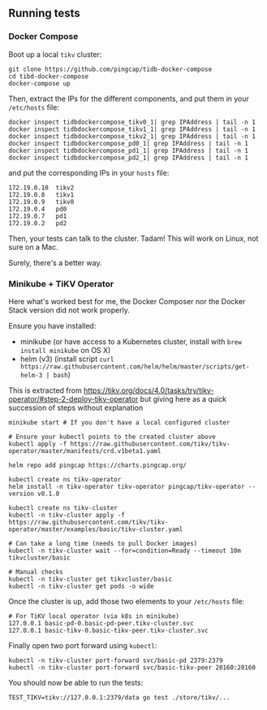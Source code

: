 ## Running tests

### Docker Compose

Boot up a local `tikv` cluster:

    git clone https://github.com/pingcap/tidb-docker-compose
    cd tibd-docker-compose
    docker-compose up

Then, extract the IPs for the different components, and put them in your `/etc/hosts` file:

    docker inspect tidbdockercompose_tikv0_1| grep IPAddress | tail -n 1
    docker inspect tidbdockercompose_tikv1_1| grep IPAddress | tail -n 1
    docker inspect tidbdockercompose_tikv2_1| grep IPAddress | tail -n 1
    docker inspect tidbdockercompose_pd0_1| grep IPAddress | tail -n 1
    docker inspect tidbdockercompose_pd1_1| grep IPAddress | tail -n 1
    docker inspect tidbdockercompose_pd2_1| grep IPAddress | tail -n 1

and put the corresponding IPs in your `hosts` file:

    172.19.0.10  tikv2
    172.19.0.8   tikv1
    172.19.0.9   tikv0
    172.19.0.4   pd0
    172.19.0.7   pd1
    172.19.0.2   pd2

Then, your tests can talk to the cluster. Tadam! This will work on Linux, not sure on a Mac.

Surely, there's a better way.

### Minikube + TiKV Operator

Here what's worked best for me, the Docker Composer nor the Docker Stack version did not
work properly.

Ensure you have installed:
- minikube (or have access to a Kubernetes cluster, install with `brew install minikube` on OS X)
- helm (v3) (install script `curl https://raw.githubusercontent.com/helm/helm/master/scripts/get-helm-3 | bash`)

This is extracted from https://tikv.org/docs/4.0/tasks/try/tikv-operator/#step-2-deploy-tikv-operator but
giving here as a quick succession of steps without explanation

```
minikube start # If you don't have a local configured cluster

# Ensure your kubectl points to the created cluster above
kubectl apply -f https://raw.githubusercontent.com/tikv/tikv-operator/master/manifests/crd.v1beta1.yaml

helm repo add pingcap https://charts.pingcap.org/

kubectl create ns tikv-operator
helm install -n tikv-operator tikv-operator pingcap/tikv-operator --version v0.1.0

kubectl create ns tikv-cluster
kubectl -n tikv-cluster apply -f https://raw.githubusercontent.com/tikv/tikv-operator/master/examples/basic/tikv-cluster.yaml

# Can take a long time (needs to pull Docker images)
kubectl -n tikv-cluster wait --for=condition=Ready --timeout 10m tikvcluster/basic

# Manual checks
kubectl -n tikv-cluster get tikvcluster/basic
kubectl -n tikv-cluster get pods -o wide
```

Once the cluster is up, add those two elements to your `/etc/hosts` file:

```
# For TiKV local operator (via k8s in minikube)
127.0.0.1 basic-pd-0.basic-pd-peer.tikv-cluster.svc
127.0.0.1 basic-tikv-0.basic-tikv-peer.tikv-cluster.svc
```

Finally open two port forward using `kubectl`:

```
kubectl -n tikv-cluster port-forward svc/basic-pd 2379:2379
kubectl -n tikv-cluster port-forward svc/basic-tikv-peer 20160:20160
```

You should now be able to run the tests:

```
TEST_TIKV=tikv://127.0.0.1:2379/data go test ./store/tikv/...
```
